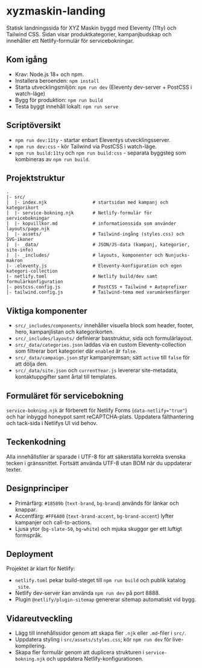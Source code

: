 # xyzmaskin-landing

Statisk landningssida för XYZ Maskin byggd med Eleventy (11ty) och Tailwind CSS. Sidan visar produktkategorier, kampanjbudskap och innehåller ett Netlify-formulär för servicebokningar.

## Kom igång
- Krav: Node.js 18+ och npm.
- Installera beroenden: `npm install`
- Starta utvecklingsmiljön: `npm run dev` (Eleventy dev-server + PostCSS i watch-läge)
- Bygg för produktion: `npm run build`
- Testa byggt innehåll lokalt: `npm run serve`

## Scriptöversikt
- `npm run dev:11ty` - startar enbart Eleventys utvecklingsserver.
- `npm run dev:css` - kör Tailwind via PostCSS i watch-läge.
- `npm run build:11ty` och `npm run build:css` - separata byggsteg som kombineras av `npm run build`.

## Projektstruktur
```
.
|- src/
|  |- index.njk                 # startsidan med kampanj och kategorikort
|  |- service-bokning.njk       # Netlify-formulär för servicebokningar
|  |- kopvillkor.md             # informationssida som använder layouts/page.njk
|  |- assets/                   # Tailwind-ingång (styles.css) och SVG-ikoner
|  |- _data/                    # JSON/JS-data (kampanj, kategorier, site-info)
|  |- _includes/                # layouts, komponenter och Nunjucks-makron
|- .eleventy.js                 # Eleventy-konfiguration och egen kategori-collection
|- netlify.toml                 # Netlify build/dev samt formulärkonfiguration
|- postcss.config.js            # PostCSS + Tailwind + Autoprefixer
|- tailwind.config.js           # Tailwind-tema med varumärkesfärger
```

## Viktiga komponenter
- `src/_includes/components/` innehåller visuella block som header, footer, hero, kampanjlistan och kategorikorten.
- `src/_includes/layouts/` definierar basstruktur, sida och formulärlayout.
- `src/_data/categories.json` laddas via en custom Eleventy-collection som filtrerar bort kategorier där `enabled` är `false`.
- `src/_data/campaign.json` styr kampanjremsan; sätt `active` till `false` för att dölja den.
- `src/_data/site.json` och `currentYear.js` levererar site-metadata, kontaktuppgifter samt årtal till templates.

## Formuläret för servicebokning
`service-bokning.njk` är förberett för Netlify Forms (`data-netlify="true"`) och har inbyggd honeypot samt reCAPTCHA-plats. Uppdatera fälthantering och tack-sida i Netlifys UI vid behov.

## Teckenkodning
Alla innehållsfiler är sparade i UTF-8 för att säkerställa korrekta svenska tecken i gränssnittet. Fortsätt använda UTF-8 utan BOM när du uppdaterar texter.

## Designprinciper
- Primärfärg: `#18589b` (`text-brand`, `bg-brand`) används för länkar och knappar.
- Accentfärg: `#FF6A00` (`text-brand-accent`, `bg-brand-accent`) lyfter kampanjer och call-to-actions.
- Ljusa ytor (`bg-slate-50`, `bg-white`) och mjuka skuggor ger ett luftigt formspråk.

## Deployment
Projektet är klart för Netlify:
- `netlify.toml` pekar build-steget till `npm run build` och publik katalog `_site`.
- Netlify dev-server kan använda `npm run dev` på port 8888.
- Plugin `@netlify/plugin-sitemap` genererar sitemap automatiskt vid bygg.

## Vidareutveckling
- Lägg till innehållssidor genom att skapa fler `.njk` eller `.md`-filer i `src/`.
- Uppdatera styling i `src/assets/styles.css`; kör `npm run dev` för live-kompilering.
- Skapa fler formulär genom att duplicera strukturen i `service-bokning.njk` och uppdatera Netlify-konfigurationen.
